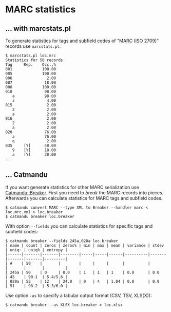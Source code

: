 # MARC statistics

## ... with marcstats.pl

To generate statistics for tags and subfield codes of "MARC (ISO 2709)" records use `marcstats.pl`.

```terminal
$ marcstats.pl loc.mrc
Statistics for 50 records
Tag     Rep.    Occ.,%
001             100.00
005             100.00
006               2.00
007              18.00
008             100.00
010              98.00
   a             98.00
   z              4.00
015               2.00
   2              2.00
   a              2.00
016               2.00
   2              2.00
   a              2.00
020              76.00
   a             76.00
   q              2.00
035     [Y]      48.00
   9    [Y]      18.00
   a    [Y]      30.00
...
```

## ... Catmandu

If you want generate statistics for other MARC serialization use [Catmandu::Breaker](https://metacpan.org/pod/Catmandu::Breaker). First you need to _break_ the MARC records into pieces. Afterwards you can calculate statistics for MARC tags and subfield codes. 

```terminal
$ catmandu convert MARC --type XML to Breaker --handler marc < loc.mrc.xml > loc.breaker
$ catmandu breaker loc.breaker
```

With option `--fields` you can calculate statistics for specific tags and subfield codes:

```terminal
$ catmandu breaker --fields 245a,020a loc.breaker
| name | count | zeros | zeros% | min | max | mean | variance | stdev | uniq~ | uniq% | entropy |
|------|-------|-------|--------|-----|-----|------|----------|-------|-------|-------|---------|
| #    | 50    |       |        |     |     |      |          |       |       |       |         |
| 245a | 50    | 0     | 0.0    | 1   | 1   | 1    | 0.0      | 0.0   | 45    | 90.1  | 5.4/5.6 |
| 020a | 52    | 12    | 24.0   | 0   | 4   | 1.04 | 0.8      | 0.9   | 51    | 98.2  | 5.3/6.0 |
```

Use option `-as` to specify a tabular output format (CSV, TSV, XLS(X)):

```terminal
$ catmandu breaker --as XLSX loc.breaker > loc.xlsx
```